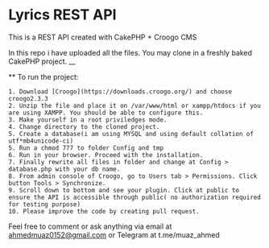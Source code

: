 # Lyrics REST API

This is a REST API created with CakePHP + Croogo CMS

In this repo i have uploaded all the files. You may clone in a freshly baked CakePHP project.
__

** To run the project:
```
1. Download [Croogo](https://downloads.croogo.org/) and choose croogo2.3.3
2. Unzip the file and place it on /var/www/html or xampp/htdocs if you are using XAMPP. You should be able to configure this.
3. Make yourself in a root priviledges mode. 
4. Change directory to the cloned project.
5. Create a database(i am using MYSQL and using default collation of utf*mb4unicode-ci)
5. Run a chmod 777 to folder Config and tmp 
6. Run in your browser. Proceed with the installation.
7. Finally rewrite all files in folder and change at Config > database.php with your db name.
8. From admin console of Croogo, go to Users tab > Permissions. Click button Tools > Synchronize.
9. Scroll down to bottom and see your plugin. Click at public to ensure the API is accessible through public( no authorization required for testing purpose)
10. Please improve the code by creating pull request.

```

Feel free to comment or ask anything via email at ahmedmuaz0152@gmail.com or Telegram at  t.me/muaz_ahmed